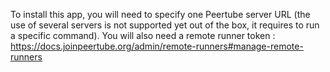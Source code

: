 To install this app, you will need to specify one Peertube server URL (the use of several servers is not supported yet out of the box, it requires to run a specific command).
You will also need a remote runner token : https://docs.joinpeertube.org/admin/remote-runners#manage-remote-runners
